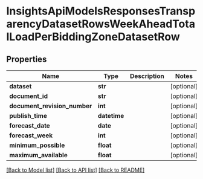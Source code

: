 # InsightsApiModelsResponsesTransparencyDatasetRowsWeekAheadTotalLoadPerBiddingZoneDatasetRow

## Properties
Name | Type | Description | Notes
------------ | ------------- | ------------- | -------------
**dataset** | **str** |  | [optional] 
**document_id** | **str** |  | [optional] 
**document_revision_number** | **int** |  | [optional] 
**publish_time** | **datetime** |  | [optional] 
**forecast_date** | **date** |  | [optional] 
**forecast_week** | **int** |  | [optional] 
**minimum_possible** | **float** |  | [optional] 
**maximum_available** | **float** |  | [optional] 

[[Back to Model list]](../README.md#documentation-for-models) [[Back to API list]](../README.md#documentation-for-api-endpoints) [[Back to README]](../README.md)

